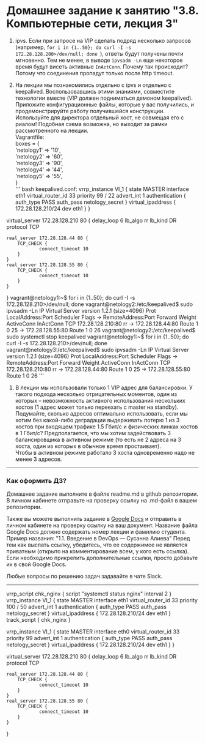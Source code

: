 # Домашнее задание к занятию "3.8. Компьютерные сети, лекция 3"

1. ipvs. Если при запросе на VIP сделать подряд несколько запросов (например, `for i in {1..50}; do curl -I -s 172.28.128.200>/dev/null; done `), ответы будут получены почти мгновенно. Тем не менее, в выводе `ipvsadm -Ln` еще некоторое время будут висеть активные `InActConn`. Почему так происходит?  
Потому что соединения пропадут только после http timeout.

1. На лекции мы познакомились отдельно с ipvs и отдельно с keepalived. Воспользовавшись этими знаниями, совместите технологии вместе (VIP должен подниматься демоном keepalived). Приложите конфигурационные файлы, которые у вас получились, и продемонстрируйте работу получившейся конструкции. Используйте для директора отдельный хост, не совмещая его с риалом! Подобная схема возможна, но выходит за рамки рассмотренного на лекции.  
Vagrantfile:  
boxes = {  
  'netology1' => '10',  
  'netology2' => '60',  
  'netology3' => '90',  
  'netology4' => '44',  
  'netology5' => '55',  
}   
''' bash
keepalived.conf: 
vrrp_instance VI_1 {
    state MASTER
    interface eth1
    virtual_router_id 33
    priority 99 / 22
    advert_int 1
    authentication {
        auth_type PASS
        auth_pass netology_secret
    }
    virtual_ipaddress {
        172.28.128.210/24 dev eth1
    }
}

virtual_server 172.28.128.210 80 {
    delay_loop 6
    lb_algo rr
    lb_kind DR
    protocol TCP

    real_server 172.28.128.44 80 {
        TCP_CHECK {
                connect_timeout 10
        }
    }
    real_server 172.28.128.55 80 {
        TCP_CHECK {
                connect_timeout 10
        }
    }
}
vagrant@netology1:~$ for i in {1..50}; do curl -I -s 172.28.128.210>/dev/null; done
vagrant@netology2:/etc/keepalived$ sudo ipvsadm -Ln
IP Virtual Server version 1.2.1 (size=4096)
Prot LocalAddress:Port Scheduler Flags
  -> RemoteAddress:Port           Forward Weight ActiveConn InActConn
TCP  172.28.128.210:80 rr
  -> 172.28.128.44:80             Route   1      0          25
  -> 172.28.128.55:80             Route   1      0          26
vagrant@netology2:/etc/keepalived$ sudo systemctl stop keepalived
vagrant@netology1:~$ for i in {1..50}; do curl -I -s 172.28.128.210>/dev/null; done
vagrant@netology3:/etc/keepalived$ sudo ipvsadm -Ln
IP Virtual Server version 1.2.1 (size=4096)
Prot LocalAddress:Port Scheduler Flags
  -> RemoteAddress:Port           Forward Weight ActiveConn InActConn
TCP  172.28.128.210:80 rr
  -> 172.28.128.44:80             Route   1      0          25
  -> 172.28.128.55:80             Route   1      0          26
'''
1. В лекции мы использовали только 1 VIP адрес для балансировки. У такого подхода несколько отрицательных моментов, один из которых – невозможность активного использования нескольких хостов (1 адрес может только переехать с master на standby). Подумайте, сколько адресов оптимально использовать, если мы хотим без какой-либо деградации выдерживать потерю 1 из 3 хостов при входящем трафике 1.5 Гбит/с и физических линках хостов в 1 Гбит/с? Предполагается, что мы хотим задействовать 3 балансировщика в активном режиме (то есть не 2 адреса на 3 хоста, один из которых в обычное время простаивает).  
Чтобы в активном режиме работало 3 хоста одновременно надо не менее 3 адресов.

 ---

### Как оформить ДЗ?

Домашнее задание выполните в файле readme.md в github репозитории. В личном кабинете отправьте на проверку ссылку на .md-файл в вашем репозитории.

Также вы можете выполнить задание в [Google Docs](https://docs.google.com/document/u/0/?tgif=d) и отправить в личном кабинете на проверку ссылку на ваш документ.
Название файла Google Docs должно содержать номер лекции и фамилию студента. Пример названия: "1.1. Введение в DevOps — Сусанна Алиева"
Перед тем как выслать ссылку, убедитесь, что ее содержимое не является приватным (открыто на комментирование всем, у кого есть ссылка). 
Если необходимо прикрепить дополнительные ссылки, просто добавьте их в свой Google Docs.

Любые вопросы по решению задач задавайте в чате Slack.

---

vrrp_script chk_nginx {
 script "systemctl status nginx"
 interval 2 }
vrrp_instance VI_1 {
 state MASTER
 interface eth1
 virtual_router_id 33
 priority 100 / 50
 advert_int 1
 authentication {
 auth_type PASS
 auth_pass netology_secret
 }
 virtual_ipaddress {
 172.28.128.210/24 dev eth1
 }
 track_script {
 chk_nginx
 }

vrrp_instance VI_1 {
    state MASTER
    interface eth0
    virtual_router_id 33
    priority 99
    advert_int 1
    authentication {
        auth_type PASS
        auth_pass netology_secret
    }
    virtual_ipaddress {
        172.28.128.210/24 dev eth1
    }
}

virtual_server 172.28.128.210 80 {
    delay_loop 6
    lb_algo rr
    lb_kind DR
    protocol TCP

    real_server 172.28.128.44 80 {
        TCP_CHECK {
                connect_timeout 10
        }
    }
    real_server 172.28.128.55 80 {
        TCP_CHECK {
                connect_timeout 10
        }
    }
}